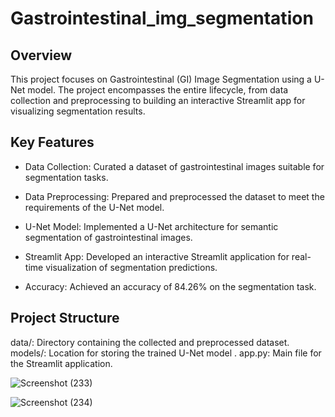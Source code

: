# Gastrointestinal_img_segmentation

## Overview

This project focuses on Gastrointestinal (GI) Image Segmentation using a U-Net model. The project encompasses the entire lifecycle, from data collection and preprocessing to building an interactive Streamlit app for visualizing segmentation results.

## Key Features

* Data Collection: Curated a dataset of gastrointestinal images suitable for segmentation tasks.

 * Data Preprocessing: Prepared and preprocessed the dataset to meet the requirements of the U-Net model.

* U-Net Model: Implemented a U-Net architecture for semantic segmentation of gastrointestinal images.

* Streamlit App: Developed an interactive Streamlit application for real-time visualization of segmentation predictions.

* Accuracy: Achieved an accuracy of 84.26% on the segmentation task.

## Project Structure
data/: Directory containing the collected and preprocessed dataset.
models/: Location for storing the trained U-Net model .
app.py: Main file for the Streamlit application.



![Screenshot (233)](https://github.com/bhushanbkt/Gastrointestinal_img_segmentation/assets/91175596/b90c92da-2645-44f2-9f56-2011c6e89e9d)




![Screenshot (234)](https://github.com/bhushanbkt/Gastrointestinal_img_segmentation/assets/91175596/147cdf69-65f6-4087-840c-728b40b3b0fa)
